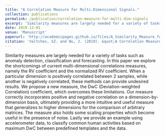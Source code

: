 ```yaml
---
title: "A Correlation Measure for Multi-Dimensional Signals."
collection: publications
permalink: /publication/correlation-measure-for-multi-dim-signals
excerpt: 'Similarity measures are largely needed for a variety of tasks such as anomaly detection, classification and forecasting. In this paper we explore the shortcomings of current multi-dimensional correlations measures, namely the RV coefficient and the normalized RV coefficient. When a particular dimension is positively correlated between 2 samples, while another is negatively correlated, these methods can provide undesired results. We propose a new measure, the DwC (Deviation-weighted Correlation) coefficient, which overcomes these limitations. Our measure correctly incorporates positive and negative correlation on a dimension-by-dimension basis, ultimately providing a more intuitive and useful measure that generalizes to higher dimensions for the comparison of arbitrary matrices. The measure also holds some scaling properties which become useful in the presence of noise. Lastly we provide an example using accelerometer data, to classify common human activities based on maximum DwC between predefined templates and the data.'
date: 2019-12-01
venue: 'Manuscript'
paperurl: 'http://academicpages.github.io/files/A_Similarity_Measure_for_Multi_Dimensional_Signals'
citation: 'Valtchev, SZ. and Wu, J. (2019). &quot;A Correlation Measure for Multi-Dimensional Signals.&quot; <i>Manuscript</i>.'
---
```

Similarity measures are largely needed for a variety of tasks such as anomaly detection, classification and forecasting. In this paper we explore the shortcomings of current multi-dimensional correlations measures, namely the RV coefficient and the normalized RV coefficient. When a particular dimension is positively correlated between 2 samples, while another is negatively correlated, these methods can provide undesired results. We propose a new measure, the DwC (Deviation-weighted Correlation) coefficient, which overcomes these limitations. Our measure correctly incorporates positive and negative correlation on a dimension-by-dimension basis, ultimately providing a more intuitive and useful measure that generalizes to higher dimensions for the comparison of arbitrary matrices. The measure also holds some scaling properties which become useful in the presence of noise. Lastly we provide an example using accelerometer data, to classify common human activities based on maximum DwC between predefined templates and the data.
